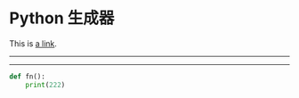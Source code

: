 ﻿
# Python 生成器  

This is [a link](http://www.baidu.com).

-------  

-----------


```python
def fn():
    print(222)
```

